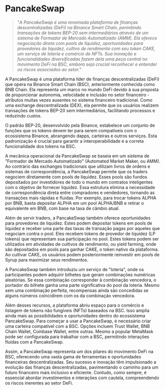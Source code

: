 # PancakeSwap

>"*A PancakeSwap é uma renomada plataforma de finanças descentralizadas (DeFi) na Binance Smart Chain, permitindo transações de tokens BEP-20 sem intermediários através de um sistema de Formador de Mercado Automatizado (AMM). Ela oferece negociação direta com pools de liquidez, oportunidades para provedores de liquidez, cultivo de rendimento com seu token CAKE, um serviço de loteria e comércio de NFTs. Sua inovação e funcionalidades diversificadas fazem dela uma peça central no movimento DeFi na BSC, embora seja crucial reconhecer e entender os riscos associados ao setor.*"

A PancakeSwap é uma plataforma líder de finanças descentralizadas (DeFi) que opera na Binance Smart Chain (BSC), anteriormente conhecida como BNB Chain. Ela representa um marco no mundo DeFi devido à sua proposta de proporcionar autonomia, velocidade e inclusão no setor financeiro - atributos muitas vezes ausentes no sistema financeiro tradicional. Como uma exchange descentralizada (DEX), ela permite que os usuários realizem transações de tokens BEP-20 sem intermediários, facilitando processos e reduzindo custos.

O padrão BEP-20, desenvolvido pela Binance, estabelece um conjunto de funções que os tokens devem ter para serem compatíveis com o ecossistema Binance, abrangendo dapps, carteiras e outros serviços. Esta padronização é crucial para garantir a interoperabilidade e a correta funcionalidade dos tokens na BSC.

A mecânica operacional da PancakeSwap se baseia em um sistema de "Formador de Mercado Automatizado" (Automated Market Maker, ou AMM). Ao contrário das exchanges tradicionais que utilizam livros de ordens e sistemas de correspondência, a PancakeSwap permite que os traders negociem diretamente com pools de liquidez. Esses pools são fundos depositados por investidores de todo o mundo em contratos inteligentes com o objetivo de fornecer liquidez. Essa estrutura elimina a necessidade de correspondência direta entre compradores e vendedores, tornando as transações mais rápidas e fluidas. Por exemplo, para trocar tokens ALPHA por BNB, basta depositar ALPHA em um pool ALPHA/BNB e retirar o equivalente em BNB, com base na taxa de câmbio atual.

Além de servir traders, a PancakeSwap também oferece oportunidades para provedores de liquidez. Estes podem depositar tokens em pools de liquidez e receber uma parte das taxas de transação pagas por aqueles que negociam contra o pool. Eles recebem tokens de provedor de liquidez (LP tokens) que representam sua participação no pool. Estes tokens podem ser utilizados em atividades de cultivos de rendimento, ou yield farming, onde são depositados em pools para ganhar CAKE, o token nativo da plataforma. Ao cultivar CAKE, os usuários podem posteriormente reinvestir em pools de Syrup para maximizar seus rendimentos.

A PancakeSwap também introduziu um serviço de "loteria", onde os participantes podem adquirir bilhetes que geram combinações numéricas aleatórias. Se essa combinação corresponder à combinação vencedora, o portador do bilhete ganha uma parte significativa do pool da loteria. Mesmo sem uma combinação perfeita, recompensas ainda são concedidas se alguns números coincidirem com os da combinação vencedora.

Além desses recursos, a plataforma abriu espaço para o comércio e listagem de tokens não fungíveis (NFTs) baseados na BSC. Isso amplia ainda mais as possibilidades e oportunidades dentro do ecossistema PancakeSwap. Para começar a usar a PancakeSwap, é necessário criar uma carteira compatível com a BSC. Opções incluem Trust Wallet, BNB Chain Wallet, Coinbase Wallet, entre outras. Mesmo a popular MetaMask pode ser configurada para trabalhar com a BSC, permitindo interações fluidas com a PancakeSwap.

Assim, a PancakeSwap representa um dos pilares do movimento DeFi na BSC, oferecendo uma vasta gama de ferramentas e oportunidades financeiras descentralizadas. Seu sucesso e inovação têm impulsionado a evolução das finanças descentralizadas, pavimentando o caminho para um futuro financeiro mais inclusivo e eficiente. Contudo, como sempre, é essencial abordar investimentos e interações com cautela, compreendendo os riscos inerentes ao setor DeFi.